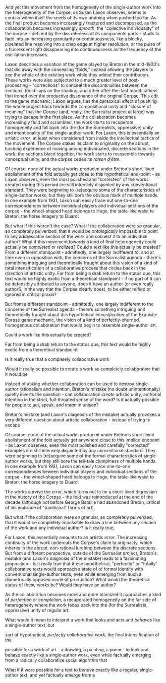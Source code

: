 And yet this movement from the homogeneity of the single-author work into the heterogeneity of the Corpse, as Susan Laxon observes, seems to contain within itself the seeds of its own undoing when pushed too far. As the final product becomes increasingly fractured and decomposed, as the collaboration becomes increasingly _smooth_, the "collective individuality" of the corpse - defined by the discreteness of its components parts - starts to fade into an increasing granularity or continuousness, like a blocky, pixelated line resolving into a crisp edge at higher resolution, or the pulse of a fluorescent light disappearing into continuousness as the frequency of the oscillation increases.

Laxon describes a variation of the game played by Breton in the mid-1930's that did away with the concealing "folds," instead allowing the players to see the whole of the existing work while they added their contribution. These works were also subjected to a much greater level of post-processing - "corrections" to conceal the discontinuities between the sections, touch-ups on the shading, and other after-the-fact modifications that ironed over the productive dissonance of the original Corpse. This edit to the game mechanic, Laxon argues, has the paraoxical effect of pushing the whole project back towards the compositional unity and "closure of meaning" that the Corpse (and, really, the Surrealist project at large) was trying to escape in the first place. As the collaboration becomes increasingly fluid and scrambled, the work starts to recuperate homogeneity and fall back into the (for the Surrealists, oppressive) unity and intentionality of the single-author work. For Laxon, this is essentially an artistic _error_, at least when considered from inside the intellectual tactics of the movement. The Corpse stakes its claim to originality on the abrupt, lurching experience of moving among individuated, discrete sections in the work; the sections bleed together, the work starts to reassemble towards conceptual unity, and the corpse cedes its _raison d'être_.

Of course, none of the actual works produced under Breton's short-lived abolishment of the fold actually get close to this hypothetical end-point - as Laxon observes, even the most polished and "corrected" of the works created during this period are still intensely disjointed by any conventional standard. They were beginning to (re)acquire some of the characteristics of single-author works, but they still bore the obvious mark of multiple hands. In one example from 1931, Laxon can easily trace out one-to-one correspondences between individual players and individual sections of the corpse - the wheel-shaped head belongs to Hugo, the table-like waist to Breton, the horse imagery to Eluard.

But what if this weren't the case? What if the collaboration were _so_ granular, so completely pulverized, that it would be _ontologically_ impossible to point to any addressable section of the work and connect it to an individual author? What if this movement towards a kind of final heterogeneity could actually be _completed_ or _realized_? Could a text like this actually be created? From a different standpoint - admittedly, one largely indifferent to, and at time even in opposition with, the concerns of the Surrealist agenda - there's something intriguing and theoretically fraught about this vision of a kind of total intensification of a collaborative process that circles back in the direction of artistic unity. Far from being a drab return to the status quo, this text would be highly exotic from a theoretical standpoint - if no part of it can be defensibly attributed to anyone, does it have an author (or even really authorS, in the way that the Corpse clearly does), to be either reified or ignored in critical praxis?




But from a different standpoint - admittedly, one largely indifferent to the concerns of the Surrealist agenda - there's something intriguing and theoretically fraught about this hypothetical _intensification_ of the Exquisite Corpse game mechanic, the vision of a kind of perfectly-churned, homogenous collaboration that would begin to resemble single-author art. 

Could a work like this actually be created? 


Far from being a drab return to the status quo, this text would be highly exotic from a theoretical standpoint

Is it really true that a completely collaborative work 

Would it really be possible to create a work so completely collaborative that it would be 

Instead of asking whether collaboration can be used to destroy single-author rationalism and intention, Breton's mistake (no doubt unintentionally) quietly inverts the question - can collaboration _create_ artistic unity, authorial intention in the strict, full-throated sense of the word? Is it actually possible for people to act, speak, and _mean_ in unison?





Breton's mistake (and Laxon's diagnosis of the mistake) actually provokes a very different question about artistic collaboration - instead of trying to escape `

Of course, none of the actual works produced under Breton's short-lived abolishment of the fold actually get anywhere close to this implied endpoint - as Laxon observes, even the most polished and carefully "corrected" examples are still intensely disjointed by any conventional standard. They were beginning to (re)acquire some of the formal characteristics of single-author works, but they still bore the tell-tale clumpiness of multiple hands. In one example from 1931, Laxon can easily trace one-to-one correspondences beween individual players and individual sections of the corpse - the wheel-shaped head belongs to Hugo, the table-like waist to Breton, the horse imagery to Eluard.

The works survive the error, which turns out to be a short-lived digression in the  history of the Corpse - the fold was reintroduced at the end of the decade (although not before George Bataille had abandoned Breton, critical of his embrace of "traditional" forms of art).

But what if the collaboration were _so_ granular, so completely pulverized, that it would be completely impossible to draw a line between any section of the work and any individual author? Is it really true, 


For Laxon, this essentially amounts to an artistic _error_. The increasing continuity of the work undercuts the Corpse's claim to originality, which inheres in the abrupt, non-rational lurching between the discrete sections. But from a different perspective, outside of the Surrealist project, Breton's mistake (and Laxon's diagnosis of the mistake) leads to a fascinating proposition - Is it really true that these hypothetical, "perfectly" or "totally" collaborative texts would approach a state of of formal identity with conventional single-author texts, even while emerging from such a diametrically opposed mode of production? What would the theoretical status of these works be? Would they have an author?



As the collaboration becomes more and more atomized it approaches a kind of _perfection_ or _completion_, a recuperated homogeneity on the far side of heterogeneity where the work fades back into the (for the Surrealists, oppressive) unity of regular art.

What would it mean to interpret a work that looks and acts and _behaves_ like a single-author text, but 




sort of hypothetical, _perfectly collaborative work_, the final intensification of the 


 possible for a work of art - a drawing, a painting, a poem - to look and behave exactly like a single-author work, even while factually emerging from a radically collaborative social algorithm that 



What if it were possible for a text to _behave_ exactly like a regular, single-author text, and yet factually emerge from a 
